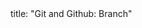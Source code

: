 <frontmatter>
title: "Git and Github: Branch"
</frontmatter>

<include src="unit-inPage-asFlat.md" boilerplate />
